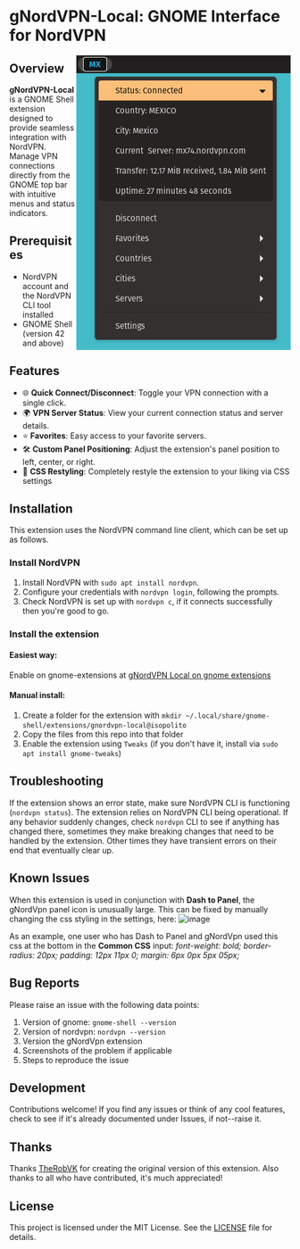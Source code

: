 # gNordVPN-Local: GNOME Interface for NordVPN

<img align="right" src="img/screenshot1.png">

## Overview

**gNordVPN-Local** is a GNOME Shell extension designed to provide seamless integration with NordVPN. Manage VPN connections directly from the GNOME top bar with intuitive menus and status indicators.

## Prerequisites

- NordVPN account and the NordVPN CLI tool installed
- GNOME Shell (version 42 and above)

## Features

- 🌐 **Quick Connect/Disconnect**: Toggle your VPN connection with a single click.
- 🌍 **VPN Server Status**: View your current connection status and server details.
- ⭐ **Favorites**: Easy access to your favorite servers.
- 🛠️ **Custom Panel Positioning**: Adjust the extension's panel position to left, center, or right.
- 🎨 **CSS Restyling**: Completely restyle the extension to your liking via CSS settings

## Installation
This extension uses the NordVPN command line client, which can be set up as follows.

### Install NordVPN
1. Install NordVPN with `sudo apt install nordvpn`.
2. Configure your credentials with `nordvpn login`, following the prompts.
3. Check NordVPN is set up with `nordvpn c`, if it connects successfully then you're good to go.

### Install the extension
#### Easiest way: 
Enable on gnome-extensions at [gNordVPN Local on gnome extensions](https://extensions.gnome.org/extension/2569/gnordvpn-local/)

#### Manual install:
1. Create a folder for the extension with `mkdir ~/.local/share/gnome-shell/extensions/gnordvpn-local@isopolito`
2. Copy the files from this repo into that folder
3. Enable the extension using `Tweaks` (if you don't have it, install via `sudo apt install gnome-tweaks`)

## Troubleshooting

If the extension shows an error state, make sure NordVPN CLI is functioning (`nordvpn status`). The extension relies on NordVPN CLI being operational. If any behavior suddenly changes, check `nordvpn` CLI to see if anything has changed there, sometimes they make breaking changes that need to be handled by the extension. Other times they have transient errors on their end that eventually clear up.

## Known Issues

When this extension is used in conjunction with **Dash to Panel**, the gNordVpn panel icon is unusually large. This can be fixed by manually changing the css styling in the settings, here:
![image](https://github.com/Isopolito/gNordVPN-Local/assets/13524742/81ac579f-a7e2-42a0-b951-cb894be2f5c0)


As an example, one user who has Dash to Panel and gNordVpn used this css at the bottom in the **Common CSS** input: _font-weight: bold; border-radius: 20px; padding: 12px 11px 0; margin: 6px 0px 5px 05px;_

## Bug Reports

Please raise an issue with the following data points:
  1. Version of gnome: `gnome-shell --version`
  2. Version of nordvpn: `nordvpn --version`
  3. Version the gNordVpn extension
  4. Screenshots of the problem if applicable
  5. Steps to reproduce the issue

## Development

Contributions welcome! If you find any issues or think of any cool features, check to see if it's already documented under Issues, if not--raise it.

## Thanks

Thanks [TheRobVK](https://github.com/ThatRobVK) for creating the original version of this extension. Also thanks to all who have contributed, it's much appreciated!

## License

This project is licensed under the MIT License. See the [LICENSE](LICENSE) file for details.
